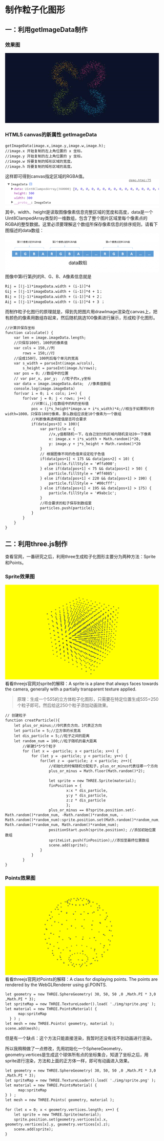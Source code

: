 # 制作粒子化图形

## 一：利用getImageData制作   
### 效果图
![getImageData-image](./docs/getImageData-image.png)

### HTML5 canvas的新属性 getImageData
```
getImageData(image.x,image.y,image.w,image.h);
//image.x 开始复制的左上角位置的 x 坐标。
//image.y 开始复制的左上角位置的 y 坐标。
//image.w 将要复制的矩形区域的宽度。
//image.h 将要复制的矩形区域的高度。
```
这样即可得到canvas指定区域的RGBA值。
![getImageData](./docs/getImageData.png)<br>
其中，width、height是读取图像像素信息完整区域的宽度和高度，data是一个Uint8ClampedArray类型的一维数组，包含了整个图片区域里每个像素点的RGBA的整型数据。这里必须要理解这个数组所保存像素信息的排序规则，请看下图描述的data数组：<br>
![data](./docs/data.png)<br>
图像中第i行第j列的R、G、B、A像素信息就是
```
Rij = [(j-1)*imageData.width + (i-1)]*4 
Gij = [(j-1)*imageData.width + (i-1)]*4 + 1；
Bij = [(j-1)*imageData.width + (i-1)]*4 + 2；
Aij = [(j-1)*imageData.width + (i-1)]*4 + 3 ；
```
而制作粒子化图行的原理就是，得到先把图片用drawImage渲染在canvas上，把有颜色的像素用数组存起来，然后随机挑选100像素进行展示，形成粒子化图形。
```
//计算并保存坐标
function calculate() {
    var len = image.imageData.length;
    //只保存100行，100列的像素值
    var cols = 150,//列
        rows = 150;//行
    //设成150行，100列后每个单元的宽高
    var s_width = parseInt(image.w/cols),   
        s_height = parseInt(image.h/rows);
    var pos = 0; //数组中的位置
    // var par_x, par_y;  //粒子的x,y坐标
    var data = image.imageData.data;  //像素值数组
    console.log(image.imageData)
    for(var i = 0; i < cols; i++) {
        for(var j = 0; j < rows; j++) {
            //计算(i,j)在数组中的R的坐标值
            pos = (j*s_height*image.w + i*s_width)*4;//相当于如果照片的width=1000，只保存100行像素，那么数组应该是10个像素为一个数组
            //判断像素透明度值是否符合要求
            if(data[pos+3] > 100){
                var particle = {
                    //x,y值都随机一下，在自己划分的区域内随机变动20一下像素
                    x: image.x + i*s_width + Math.random()*20,
                    y: image.y + j*s_height + Math.random()*20    
                }
                // 根据图像不同的色值来设定粒子色值
                if(data[pos+1] < 175 && data[pos+2] < 10) {
                    particle.fillStyle = '#ffa900';
                } else if(data[pos+1] < 75 && data[pos+1] > 50) {
                    particle.fillStyle = '#ff4085';
                } else if(data[pos+1] < 220 && data[pos+1] > 190) {
                    particle.fillStyle = '#00cfff';
                } else if(data[pos+1] < 195 && data[pos+1] > 175) {
                    particle.fillStyle = '#9abc1c';
                }
                //符合要求的粒子保存到数组里
                particles.push(particle);
            }
        }
    }
}
```

## 二：利用three.js制作   
查看官网，一番研究之后，利用three生成粒子化图形主要分为两种方法：Sprite和Points。

### Sprite效果图
![Sprite](./docs/Sprite.png)<br>
看看threejs官网对sprite的解释：A sprite is a plane that always faces towards the camera, generally with a partially transparent texture applied.  
> 原理：生成一个5*5*5的立方体粒子化图形，只需要在特定位置生成5*5*5=250个粒子即可。然后给这250个粒子添加动画效果。
```
// 创建粒子
function creatParticle(){
    let plus_or_minus;//0代表负方向，1代表正方向
    let particle = 5;//立方体的长宽高
    let dis_particle = 5;//粒子之间的距离
    let random_num = 100;//粒子随机的最大距离
        //新建5*5*5个粒子
        for (let x = -particle; x < particle; x++) {
            for (let y = -particle; y < particle; y++) {
                for(let z = -particle; z < particle; z++){
                    //初始化的时候随机分配粒子，plus_or_minus代表往哪一个方向
                    plus_or_minus = Math.floor(Math.random()*2);

                    let sprite = new THREE.Sprite(material);
                    finPosition = {   
                            x:x * dis_particle,
                            y:y * dis_particle,
                            z:z * dis_particle
                            };
                    plus_or_minus == 0?sprite.position.set(-Math.random()*random_num, -Math.random()*random_num, -Math.random()*random_num):sprite.position.set(Math.random()*random_num, Math.random()*random_num, Math.random()*random_num); 
                    positionStart.push(sprite.position); //添加初始位置数组                                    
                    spriteList.push(finPosition);//添加至最终位置数组
                    scene.add(sprite);
                }
            }
        }
}
```

### Points效果图
![Points](./docs/Points.png)<br>
看看threejs官网对Points的解释：A class for displaying points. The points are rendered by the WebGLRenderer using gl.POINTS.
```
let geometry = new THREE.SphereGeometry( 30, 50, 50 ,0 ,Math.PI * 3,0 ,Math.PI * 3);
let spriteMap = new THREE.TextureLoader().load( './img/sprite.png' );
let material = new THREE.PointsMaterial( { 
      map:spriteMap
  } ) ;
let mesh = new THREE.Points( geometry, material );
scene.add(mesh);
```
但是有一个缺点：这个方法只能直接渲染，我暂时还没有找不到动画进行渲染。  

所以我稍稍做了一点修改，先用初始化一个SphereGeometry，geometry.vertices是生成这个球体所有点的坐标集合，知道了坐标之后，用sprite进行渲染，方法和上面的正方体一样，即可有动画进入效果。
```
let geometry = new THREE.SphereGeometry( 30, 50, 50 ,0 ,Math.PI * 3,0 ,Math.PI * 3);
let spriteMap = new THREE.TextureLoader().load( './img/sprite.png' );
let material = new THREE.PointsMaterial( { 
      map:spriteMap
} ) ;
let mesh = new THREE.Points( geometry, material );
            
for (let x = 0; x < geometry.vertices.length; x++) {
    let sprite = new THREE.Sprite(material);
    sprite.position.set(geometry.vertices[x].x, geometry.vertices[x].y, geometry.vertices[x].z);
    scene.add(sprite);
}
```

